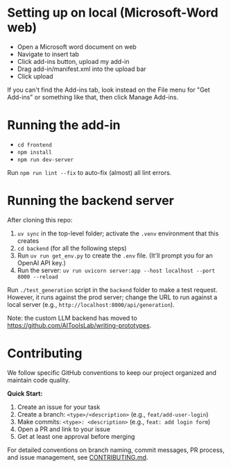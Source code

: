 # Setting up on local (Microsoft-Word web)

- Open a Microsoft word document on web
- Navigate to insert tab
- Click add-ins button, upload my add-in
- Drag add-in/manifest.xml into the upload bar
- Click upload

If you can't find the Add-ins tab, look instead on the File menu for "Get Add-ins" or something like that, then click Manage Add-ins.

# Running the add-in

- `cd frontend`
- `npm install`
- `npm run dev-server`

Run `npm run lint --fix` to auto-fix (almost) all lint errors.

# Running the backend server

After cloning this repo:

1. `uv sync` in the top-level folder; activate the `.venv` environment that this creates
2. `cd backend` (for all the following steps)
3. Run `uv run get_env.py` to create the `.env` file. (It'll prompt you for an OpenAI API key.)
4. Run the server: `uv run uvicorn server:app --host localhost --port 8000 --reload`

Run `./test_generation` script in the `backend` folder to make a test request. However, it runs against the prod server; change the URL to run against a local server (e.g., `http://localhost:8000/api/generation`).

Note: the custom LLM backend has moved to https://github.com/AIToolsLab/writing-prototypes.


# Contributing

We follow specific GitHub conventions to keep our project organized and maintain code quality.

**Quick Start:**
1. Create an issue for your task
2. Create a branch: `<type>/<description>` (e.g., `feat/add-user-login`)
3. Make commits: `<type>: <description>` (e.g., `feat: add login form`)
4. Open a PR and link to your issue
5. Get at least one approval before merging

For detailed conventions on branch naming, commit messages, PR process, and issue management, see [CONTRIBUTING.md](CONTRIBUTING.md).